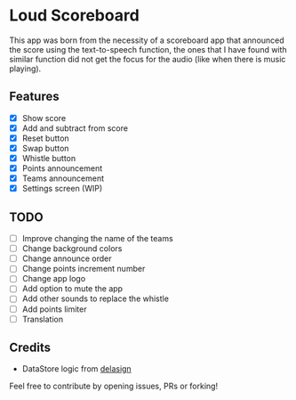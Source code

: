 # Loud Scoreboard

This app was born from the necessity of a scoreboard app that announced the score using the
text-to-speech function, the ones that I have found with similar function did not get the focus for
the audio (like when there is music playing).

## Features

- [x] Show score
- [x] Add and subtract from score
- [x] Reset button
- [x] Swap button
- [x] Whistle button
- [x] Points announcement
- [x] Teams announcement
- [x] Settings screen (WIP)

## TODO

- [ ] Improve changing the name of the teams
- [ ] Change background colors
- [ ] Change announce order
- [ ] Change points increment number
- [ ] Change app logo
- [ ] Add option to mute the app
- [ ] Add other sounds to replace the whistle
- [ ] Add points limiter
- [ ] Translation

## Credits

- DataStore logic from [delasign](https://www.delasign.com/blog/android-studio-kotlin-data-store/)

Feel free to contribute by opening issues, PRs or forking!